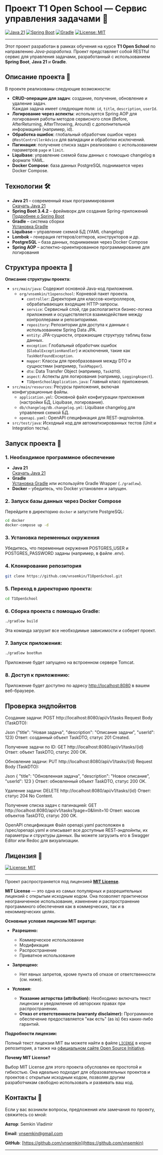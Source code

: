 # Проект T1 Open School — Сервис управления задачами 🚀

[![Java 21][Java-badge]][Java-url] [![Spring Boot][Spring-badge]][Spring-url] [![Gradle][Gradle-badge]][Gradle-url] [![License: MIT][License-badge]][License-url]

[Java-badge]: https://img.shields.io/badge/Java-21-orange.svg

[Java-url]: https://www.oracle.com/java/technologies/javase-jdk21-archive-downloads.html

[Spring-badge]: https://img.shields.io/badge/Spring%20Boot-3.4.2-brightgreen.svg

[Spring-url]: https://spring.io/projects/spring-boot

[Gradle-badge]: https://img.shields.io/badge/Gradle-8.12.1-blue.svg

[Gradle-url]: https://gradle.org/install/

[License-badge]: https://img.shields.io/badge/License-MIT-yellow.svg

[License-url]: https://opensource.org/licenses/MIT

***

Этот проект разработан в рамках обучения на курсе **T1 Open School** по направлению *Java-разработка*. Проект
представляет собой RESTful сервис для управления задачами, разработанный с использованием **Spring Boot**, **Java 21** и
**Gradle**.

## Описание проекта 📖

В проекте реализованы следующие возможности:

- **CRUD-операции для задач**: создание, получение, обновление и удаление задач.  
  Каждая задача имеет следующие поля: `id`, `title`, `description`, `userId`.
- **Логирование через аспекты**: используется Spring AOP для логирования работы методов сервисного слоя (Before,
  AfterReturning, AfterThrowing, Around) с дополнительной информацией (например, id).
- **Обработка ошибок**: глобальный обработчик ошибок через `@RestControllerAdvice` для валидации и обработки исключений.
- **Пагинация**: получение списка задач реализовано с использованием параметров `page` и `limit`.
- **Liquibase**: управление схемой базы данных с помощью changelog в формате YAML.
- **Docker Compose**: база данных PostgreSQL поднимается через Docker Compose.

## Технологии 🛠️

- **Java 21** – современный язык программирования  
  [Скачать Java 21](https://www.oracle.com/java/technologies/javase-jdk21-archive-downloads.html)
- **Spring Boot 3.4.2** – фреймворк для создания Spring-приложений  
  [Подробнее о Spring Boot](https://spring.io/projects/spring-boot)
- **Gradle** – система сборки  
  [Установка Gradle](https://gradle.org/install/)
- **Liquibase** – управление схемой БД (YAML changelog)
- **Lombok** – генерация геттеров/сеттеров, конструкторов и др.
- **PostgreSQL** – база данных, поднимаемая через Docker Compose
- **Spring AOP** – аспектно-ориентированное программирование для логирования

## Структура проекта 📂

**Описание структуры проекта:**

- `src/main/java`: Содержит основной Java-код приложения.
    - `org/vnsemkin/t1openschool`: Корневой пакет проекта.
        - `controller`: Директория для классов-контроллеров, обрабатывающих входящие HTTP-запросы.
        - `service`: Сервисный слой, где располагается бизнес-логика приложения и осуществляется взаимодействие между
          контроллерами и репозиториями.
        - `repository`: Репозитории для доступа к данным с использованием Spring Data JPA.
        - `entity`: JPA-сущности, отражающие структуру таблиц базы данных.
        - `exception`: Глобальный обработчик ошибок (`GlobalExceptionHandler`) и исключения, такие как
          `TaskNotFoundException`.
        - `mapper`: Классы для преобразования между DTO и сущностями (например, `TaskMapper`).
        - `dto`: Data Transfer Object (например, `TaskDTO`).
        - `aspect`: Аспекты для логирования (например, `LoggingAspect`).
        - `T1OpenSchoolApplication.java`: Главный класс приложения.
- `src/main/resources`: Ресурсы приложения, включая конфигурационные файлы.
    - `application.yml`: Основной файл конфигурации приложения (настройки БД, Liquibase, логирование).
    - `db/changelog/db.changelog.yml`: Liquibase changelog для управления схемой БД.
    - `openapi.yaml`: OpenAPI спецификация для REST‑эндпойнтов.
- `src/test/java`: Исходный код для автоматизированных тестов (Unit и Integration тесты).

## Запуск проекта 🚀

### 1. Необходимое программное обеспечение

- **Java 21**  
  [Скачать Java 21](https://www.oracle.com/java/technologies/javase-jdk21-archive-downloads.html)
- **Gradle**  
  [Установка Gradle](https://gradle.org/install/) или используйте Gradle Wrapper (`./gradlew`).
- **Docker** – убедитесь, что Docker установлен и запущен.

### 2. Запуск базы данных через Docker Compose

Перейдите в директорию `docker` и запустите PostgreSQL:

```bash
cd docker
docker-compose up -d
```

### 3. Установка переменных окружения

Убедитесь, что переменные окружения POSTGRES_USER и POSTGRES_PASSWORD заданы (например, в файле .env).

### 4. Клонирование репозитория

   ```bash
   git clone https://github.com/vnsemkin/T1OpenSchool.git
   ```

### 5. Переход в директорию проекта:

   ```bash
   cd T1OpenSchool
   ```

### 6. Сборка проекта с помощью Gradle:

   ```bash
   ./gradlew build
   ```

Эта команда загрузит все необходимые зависимости и соберет проект.

### 7. Запуск приложения:

   ```bash
   ./gradlew bootRun
   ```

Приложение будет запущено на встроенном сервере Tomcat.

### 8. Доступ к приложению:

Приложение будет доступно по адресу [http://localhost:8080](http://localhost:8080) в вашем веб-браузере.

## Проверка эндпойнтов

Создание задачи:
POST http://localhost:8080/api/v1/tasks
Request Body (TaskDTO):

Json
{"title": "Новая задача",
"description": "Описание задачи",
"userId": 123}
Ответ: созданный объект TaskDTO, статус 201 Created.

Получение задачи по ID:
GET http://localhost:8080/api/v1/tasks/{id}
Ответ: объект TaskDTO, статус 200 OK.

Обновление задачи:
PUT http://localhost:8080/api/v1/tasks/{id}
Request Body (TaskDTO):

Json
{
"title": "Обновленная задача",
"description": "Новое описание",
"userId": 123
}
Ответ: обновленный объект TaskDTO, статус 200 OK.

Удаление задачи:
DELETE http://localhost:8080/api/v1/tasks/{id}
Ответ: статус 204 No Content.

Получение списка задач с пагинацией:
GET http://localhost:8080/api/v1/tasks?page=0&limit=10
Ответ: массив объектов TaskDTO, статус 200 OK.

OpenAPI спецификация
Файл openapi.yaml расположен в /spec/openapi.yaml и описывает все доступные REST‑эндпойнты, их параметры и
структуры данных. Вы можете загрузить его в Swagger Editor или Redoc для визуализации.

## Лицензия 📜

[![License: MIT][License-badge]][License-url]

[License-badge]: https://img.shields.io/badge/License-MIT-yellow.svg

[License-url]: https://opensource.org/licenses/MIT

***

Проект распространяется под лицензией **[MIT License](https://opensource.org/licenses/MIT)**.

**MIT License** — это одна из самых популярных и разрешительных лицензий с открытым исходным кодом. Она позволяет
практически неограниченное использование, изменение и распространение программного обеспечения как в коммерческих, так и
в некоммерческих целях.

**Основные условия лицензии MIT вкратце:**

* **Разрешено:**
    * Коммерческое использование
    * Модификация
    * Распространение
    * Приватное использование

* **Запрещено:**
    * Нет явных запретов, кроме пункта об отказе от ответственности (см. ниже).

* **Условия:**
    * **Указание авторства (attribution):** Необходимо включать текст лицензии и уведомление об авторских правах при
      распространении.
    * **Отказ от ответственности (warranty disclaimer):**  Программное обеспечение предоставляется "как есть" (as is)
      без каких-либо гарантий.

**Подробности лицензии:**

Полный текст лицензии MIT вы можете найти в файле  [`LICENSE`](https://opensource.org/licenses/MIT) в корне репозитория,
а также на [официальном сайте Open Source Initiative](https://opensource.org/licenses/MIT).

**Почему MIT License?**

Выбор MIT License для этого проекта обусловлен ее простотой и гибкостью. Она идеально подходит для образовательных
проектов и проектов с открытым исходным кодом, позволяя другим разработчикам свободно использовать и развивать ваш код.

## Контакты 📧

Если у вас возникли вопросы, предложения или замечания по проекту, свяжитесь со мной:

**Автор**: Semkin Vladimir

**Email**: [vnsemkin@gmail.com](mailto:vnsemkin@gmail.com)

**GitHub**: [https://github.com/vnsemkin](https://github.com/vnsemkin)

---
